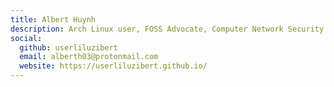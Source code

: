 ```yaml
---
title: Albert Huynh
description: Arch Linux user, FOSS Advocate, Computer Network Security Student
social:
  github: userliluzibert
  email: alberth03@protonmail.com
  website: https://userliluzibert.github.io/
---
```

